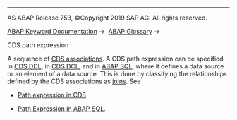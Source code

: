   

* * *

AS ABAP Release 753, ©Copyright 2019 SAP AG. All rights reserved.

[ABAP Keyword Documentation](javascript:call_link\('abenabap.htm'\)) →  [ABAP Glossary](javascript:call_link\('abenabap_glossary.htm'\)) → 

CDS path expression

A sequence of [CDS associations](javascript:call_link\('abencds_association_glosry.htm'\) "Glossary Entry"). A CDS path expression can be specified in [CDS DDL](javascript:call_link\('abencds_ddl_glosry.htm'\) "Glossary Entry"), in [CDS DCL](javascript:call_link\('abencds_dcl_glosry.htm'\) "Glossary Entry"), and in [ABAP SQL](javascript:call_link\('abenopen_sql_glosry.htm'\) "Glossary Entry"), where it defines a data source or an element of a data source. This is done by classifying the relationships defined by the CDS associations as [joins](javascript:call_link\('abenjoin_glosry.htm'\) "Glossary Entry"). See

-   [Path expression in CDS](javascript:call_link\('abencds_f1_path_expression.htm'\))

-   [Path Expression in ABAP SQL](javascript:call_link\('abenopen_sql_path.htm'\)).